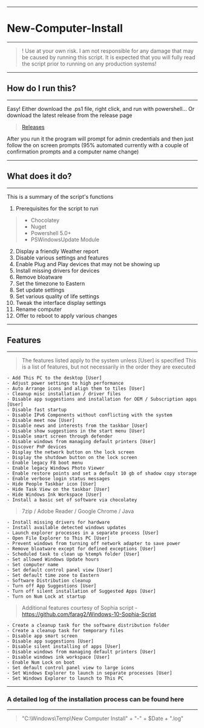 _______________
# New-Computer-Install
_______________

>! Use at your own risk. I am not responsible for any damage that may be caused by running this script. It is expected that you will fully read the script prior to running on any production systems!

_______________
## How do I run this?
_______________

Easy! Either download the .ps1 file, right click, and run with powershell... Or download the latest release from the release page
> [Releases](https://github.com/aar318/New-Computer-Install/releases)

After you run it the program will prompt for admin credentials and then just follow the on screen prompts (95% automated currently with a couple of confirmation prompts and a computer name change)

_______________
## What does it do?
_______________
This is a summary of the script's functions

1. Prerequisites for the script to run
  >    - Chocolatey
  >    - Nuget
  >    - Powershell 5.0+
  >    - PSWindowsUpdate Module
2. Display a friendly Weather report
3. Disable various settings and features 
4. Enable Plug and Play devices that may not be showing up
5. Install missing drivers for devices
6. Remove bloatware
7. Set the timezone to Eastern
8. Set update settings
9. Set various quality of life settings
10. Tweak the interface display settings  
11. Rename computer
12. Offer to reboot to apply various changes

_______________
## Features
_______________
> The features listed apply to the system unless [User] is specified
> This is a list of features, but not necessarily in the order they are executed

    - Add This PC to the desktop [User]
    - Adjust power settings to high performance
    - Auto Arrange icons and align them to tiles [User]
    - Cleanup misc installation / driver files
    - Disable app suggestions and installation for OEM / Subscription apps [User]
    - Disable fast startup
    - Disable IPv6 Components without conflicting with the system
    - Disable meet now [User]
    - Disable news and interests from the taskbar [User]
    - Disable show suggestions in the start menu [User]
    - Disable smart screen through defender
    - Disable windows from managing default printers [User]
    - Discover PnP devices
    - Display the network button on the lock screen
    - Display the shutdown button on the lock screen
    - Enable legacy F8 boot menu
    - Enable legacy Windows Photo Viewer
    - Enable restore points and set a default 10 gb of shadow copy storage
    - Enable verbose login status messages
    - Hide People Taskbar icon [User]
    - Hide Task View on the taskbar [User]
    - Hide Windows Ink Workspace [User]
    - Install a basic set of software via chocolatey
   > 7zip / Adobe Reader / Google Chrome / Java

    - Install missing drivers for hardware
    - Install available detected windows updates
    - Launch explorer processes in a separate process [User]
    - Open File Explorer to This PC [User]
    - Prevent windows from turning off network adapter to save power
    - Remove bloatware except for defined exceptions [User]
    - Scheduled task to clean up %temp% folder [User]
    - Set allowed Windows Update hours
    - Set computer name
    - Set default control panel view [User]
    - Set default time zone to Eastern
    - Software Distribution cleanup
    - Turn off App Suggestions [User]
    - Turn off silent installation of Suggested Apps [User]
    - Turn on Num Lock at startup

> Additional features courtesy of Sophia script - https://github.com/farag2/Windows-10-Sophia-Script 

    - Create a cleanup task for the software distribution folder
    - Create a cleanup task for temporary files
    - Disable app smart screen
    - Disable app suggestions [User]
    - Disable silent installing of apps [User]
    - Disable windows from managing default printers [User]
    - Disable windows ink workspace [User]
    - Enable Num Lock on boot
    - Set default control panel view to large icons
    - Set Windows Explorer to launch in separate processes [User]
    - Set Windows Explorer to launch to This PC

_______________
### A detailed log of the installation process can be found here
_______________
> "C:\Windows\Temp\New Computer Install" + "-" + $Date + ".log"
